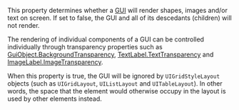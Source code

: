 This property determines whether a [GUI](https://developer.roblox.com/api-reference/class/GuiObject) will render shapes, images and/or text on screen. If set to false, the GUI and all of its descedants (children) will not render.

The rendering of individual components of a GUI can be controlled individually through transparency properties such as  [GuiObject.BackgroundTransparency](https://developer.roblox.com/api-reference/property/GuiObject/BackgroundTransparency), [TextLabel.TextTransparency](https://developer.roblox.com/api-reference/property/TextLabel/TextTransparency) and [ImageLabel.ImageTransparency](https://developer.roblox.com/api-reference/property/ImageLabel/ImageTransparency).

When this property is true, the GUI will be ignored by `UIGridStyleLayout` objects (such as `UIGridLayout`, `UIListLayout` and `UITableLayout`). In other words, the space that the element would otherwise occupy in the layout is used by other elements instead.